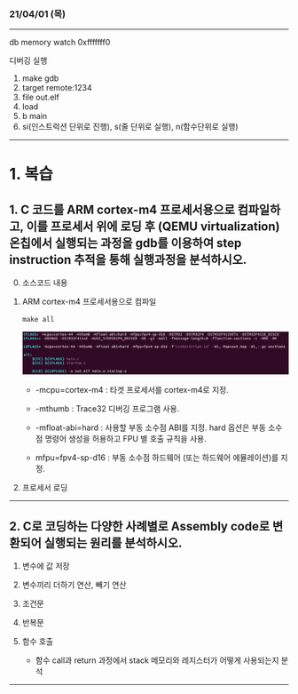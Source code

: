 ### 21/04/01 (목)
---------------------------

db memory watch 0xfffffff0


디버깅 실행
1. make gdb
2. target remote:1234
3. file out.elf
4. load
5. b main
6. si(인스트럭션 단위로 진행), s(줄 단위로 실행), n(함수단위로 실행)

----------------------------
# 1. 복습
## 1. C 코드를 ARM cortex-m4 프로세서용으로 컴파일하고, 이를 프로세서 위에 로딩 후 (QEMU virtualization) 온칩에서 실행되는 과정을 gdb를 이용하여 step instruction 추적을 통해 실행과정을 분석하시오.

0. 소스코드 내용

    

1. ARM cortex-m4 프로세서용으로 컴파일

    ```Makefile
    make all
    ```

    ![makefile](./image/makefile.PNG)

    - -mcpu=cortex-m4 : 타겟 프로세서를 cortex-m4로 지정.

    - -mthumb : Trace32 디버깅 프로그램 사용.

    - -mfloat-abi=hard : 사용할 부동 소수점 ABI를 지정. hard 옵션은 부동 소수점 명령어 생성을 허용하고 FPU 별 호출 규칙을 사용.

    - mfpu=fpv4-sp-d16 : 부동 소수점 하드웨어 (또는 하드웨어 에뮬레이션)를 지정.

2. 프로세서 로딩




-----------------------------
## 2. C로 코딩하는 다양한 사례별로 Assembly code로 변환되어 실행되는 원리를 분석하시오. 

1. 변수에 값 저장

2. 변수끼리 더하기 연산, 빼기 연산

3. 조건문

4. 반복문

5. 함수 호출

    - 함수 call과 return 과정에서 stack 메모리와 레지스터가 어떻게 사용되는지 분석


---------------------------